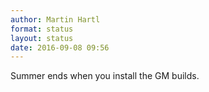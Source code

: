 ```yaml
---
author: Martin Hartl
format: status
layout: status
date: 2016-09-08 09:56
---
```

Summer ends when you install the GM builds.